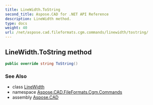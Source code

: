 ```yaml
---
title: LineWidth.ToString
second_title: Aspose.CAD for .NET API Reference
description: LineWidth method. 
type: docs
weight: 40
url: /net/aspose.cad.fileformats.cgm.commands/linewidth/tostring/
---
```

## LineWidth.ToString method

```csharp
public override string ToString()
```

### See Also

* class [LineWidth](../)
* namespace [Aspose.CAD.FileFormats.Cgm.Commands](../../linewidth/)
* assembly [Aspose.CAD](../../../)


